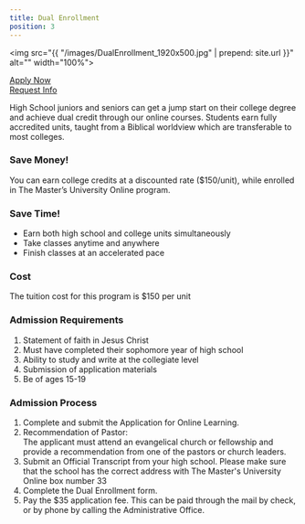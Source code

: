 ```yaml
---
title: Dual Enrollment
position: 3
---
```


<img src="{{ "/images/DualEnrollment_1920x500.jpg" | prepend: site.url }}" alt="" width="100%">
<div class="row">
<div class="col s12 m4 l3 right admissions-btns">
<a href="https://mastersuniversity.force.com/application/TX_SiteLogin?startURL=%2Fapplication%2FTargetX_Portal__PB" class="btn btn-navy">Apply Now</a><br>
<a href="https://masters.tfaforms.net/217731" class="btn btn-navy">Request Info</a>
</div>
</div>

<p>High School juniors and seniors can get a jump start on their college degree and achieve dual credit through our online courses.  Students earn fully accredited units, taught from a Biblical worldview which are transferable to most colleges.</p>
<h3>Save Money!</h3>
<p>You can earn college credits at a discounted rate ($150/unit), while enrolled in The Master’s University Online program. </p>
<h3>Save Time!</h3>
<ul>
<li>Earn both high school and college units simultaneously</li>
<li>Take classes anytime and anywhere</li>
<li>Finish classes at an accelerated pace</li>
</ul>
<h3>Cost</h3>
<p>The tuition cost for this program is $150 per unit</p>
<h3>Admission Requirements</h3>
<ol>
<li>Statement of faith in Jesus Christ</li>
<li>Must have completed their sophomore year of high school</li>
<li>Ability to study and write at the collegiate level</li>
<li>Submission of application materials</li>
<li>Be of ages 15-19</li>
</ol>
<h3>Admission Process</h3>
<ol>
<li>Complete and submit the Application for Online Learning.</li>
<li>Recommendation of Pastor:<br>The applicant must attend an evangelical church or fellowship and provide a recommendation from one of the pastors or church leaders.</li>
<li>Submit an Official Transcript from your high school. Please make sure that the school has the correct address with The Master's University Online box number 33</li>
<li>Complete the Dual Enrollment form.</li>
<li>Pay the $35 application fee. This can be paid through the mail by check, or by phone by calling the Administrative Office.</li>
</ol>
